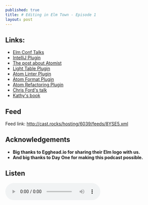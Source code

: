 ```yaml
---
published: true
title: # Editing in Elm Town - Episode 1
layout: post
---
```


## Links:

- [Elm Conf Talks](https://www.youtube.com/channel/UCOpGiN9AkczVjlpGDaBwQrQ)
- [IntelliJ Plugin](https://plugins.jetbrains.com/plugin/8192)
- [The post about Atomist](https://medium.com/the-composition/software-that-writes-and-evolves-software-953578a6fc36#.s6540aoft)
- [Light Table Plugin](https://github.com/rundis/elm-light)
- [Atom Linter Plugin](https://atom.io/packages/linter-elm-make)
- [Atom Format Plugin](https://atom.io/packages/elm-format)
- [Atom Refactoring Plugin](https://atom.io/packages/elmjutsu)
- [Chris Ford's talk](https://www.youtube.com/watch?v=EK4qctJOMaU)
- [Kathy's book](http://seriouspony.com/badass-users-the-book/)

## Feed
Feed link: http://cast.rocks/hosting/6039/feeds/8YSE5.xml

## Acknowledgements

- **Big thanks to Egghead.io for sharing their Elm logo with us.**
- **And big thanks to Day One for making this podcast possible.**

## Listen

<p>
<audio controls>
    <source src="http://cast.rocks/hosting/6039/Editing-in-Elm-Town-Ep-1.mp3" type="audio/mpeg">
</audio>
</p>
